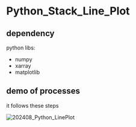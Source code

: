 # Python_Stack_Line_Plot

## dependency
python libs:
- numpy
- xarray
- matplotlib

## demo of processes

it follows these steps

![202408_Python_LinePlot](https://github.com/user-attachments/assets/ea4883e9-a290-4f4c-91c0-030b671cadd4)
